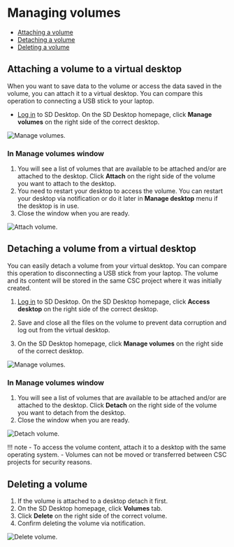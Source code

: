 # Managing volumes

* [Attaching a volume](#attaching-a-volume-to-a-virtual-desktop)
* [Detaching a volume](#detaching-a-volume-from-a-virtual-desktop)
* [Deleting a volume](#deleting-a-volume)


## Attaching a volume to a virtual desktop

When you want to save data to the volume or access the data saved in the volume, you can attach it to a virtual desktop. You can compare this operation to connecting a USB stick to your laptop.

* [Log in](./sd-desktop-login.md) to SD Desktop. On the SD Desktop homepage, click **Manage volumes** on the right side of the correct desktop.

![Manage volumes.](https://a3s.fi/docs-files/sensitive-data/SD_Desktop/SD-DesktopNew_ManageVolumes.png)

### In Manage volumes window

1. You will see a list of volumes that are available to be attached and/or are attached to the desktop. Click **Attach** on the right side of the volume you want to attach to the desktop. 
2. You need to restart your desktop to access the volume. You can restart your desktop via notification or do it later in **Manage desktop** menu if the desktop is in use.
3. Close the window when you are ready.

![Attach volume.](https://a3s.fi/docs-files/sensitive-data/SD_Desktop/SD-DesktopNew_AttachVolume.png)

## Detaching a volume from a virtual desktop

You can easily detach a volume from your virtual desktop. You can compare this operation to disconnecting a USB stick from your laptop. The volume and its content will be stored in the same CSC project where it was initially created.

1. [Log in](./sd-desktop-login.md) to SD Desktop. On the SD Desktop homepage, click **Access desktop** on the right side of the correct desktop.

2. Save and close all the files on the volume to prevent data corruption and log out from the virtual desktop.

3. On the SD Desktop homepage, click **Manage volumes** on the right side of the correct desktop.

![Manage volumes.](https://a3s.fi/docs-files/sensitive-data/SD_Desktop/SD-DesktopNew_ManageVolumes.png)

### In Manage volumes window

1. You will see a list of volumes that are available to be attached and/or are attached to the desktop. Click **Detach** on the right side of the volume you want to detach from the desktop. 
2. Close the window when you are ready.

![Detach volume.](https://a3s.fi/docs-files/sensitive-data/SD_Desktop/SD-DesktopNew_DetachVolume.png)


!!! note
    - To access the volume content, attach it to a desktop with the same operating system. 
    - Volumes can not be moved or transferred between CSC projects for security reasons.


## Deleting a volume

1. If the volume is attached to a desktop detach it first.
2. On the SD Desktop homepage, click **Volumes** tab.
3. Click **Delete** on the right side of the correct volume.
4. Confirm deleting the volume via notification.

![Delete volume.](https://a3s.fi/docs-files/sensitive-data/SD_Desktop/SD-DesktopNew_DeleteVolume.png)